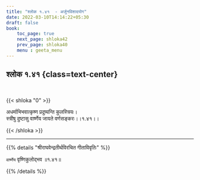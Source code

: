```yaml
---
title: "श्लोक १.४१  - अर्जुनविशादयोग"
date: 2022-03-10T14:14:22+05:30
draft: false
book:
    toc_page: true
    next_page: shloka42
    prev_page: shloka40
    menu : geeta_menu
---
```




## श्लोक १.४१ {class=text-center}

<br/>

{{< shloka  "0"  >}}

अधर्माभिभवात्कृष्ण प्रदुष्यन्ति कुलस्त्रियः।  
स्त्रीषु दुष्टासु वार्ष्णेय जायते वर्णसङ्करः।।१.४१।।

{{< /shloka >}}

---

{{% details "श्रीराघवेन्द्रतीर्थविरचित गीताविवृतिः" %}}

`वार्ष्णेय` वृष्णिकुलोद्भव ॥१.४१॥

{{% /details %}}

